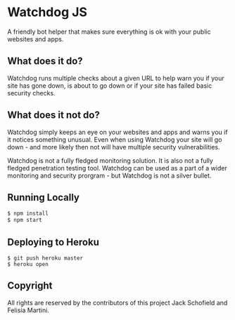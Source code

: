 # Watchdog JS
A friendly bot helper that makes sure everything is ok with your public websites and apps.

## What does it do?
Watchdog runs multiple checks about a given URL to help warn you if your site has gone down, is about to go down or if your site has failed basic security checks.

## What does it not do?
Watchdog simply keeps an eye on your websites and apps and warns you if it notices something unusual. Even when using Watchdog your site will go down - and more likely then not will have multiple security vulnerabilities. 

Watchdog is not a fully fledged monitoring solution. It is also not a fully fledged penetration testing tool. Watchdog can be used as a part of a wider monitoring and security prorgram - but Watchdog is not a silver bullet.


## Running Locally

```sh
$ npm install
$ npm start
```

## Deploying to Heroku

```
$ git push heroku master
$ heroku open
```

## Copyright
All rights are reserved by the contributors of this project Jack Schofield and Felisia Martini.
